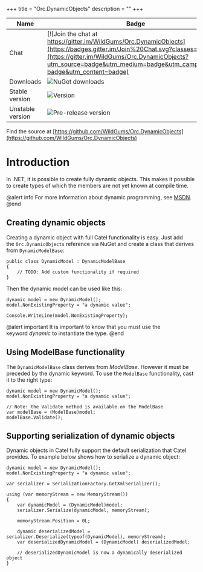 +++
title = "Orc.DynamicObjects" 
description = ""
+++

Name|Badge
---|---
Chat|[![Join the chat at https://gitter.im/WildGums/Orc.DynamicObjects](https://badges.gitter.im/Join%20Chat.svg?classes=inline)](https://gitter.im/WildGums/Orc.DynamicObjects?utm_source=badge&utm_medium=badge&utm_campaign=pr-badge&utm_content=badge)
Downloads|![NuGet downloads](https://img.shields.io/nuget/dt/orc.dynamicobjects.svg?classes=inline)
Stable version|![Version](https://img.shields.io/nuget/v/orc.dynamicobjects.svg?classes=inline)
Unstable version|![Pre-release version](https://img.shields.io/nuget/vpre/orc.dynamicobjects.svg?classes=inline)

Find the source at [https://github.com/WildGums/Orc.DynamicObjects](https://github.com/WildGums/Orc.DynamicObjects)

# Introduction

In .NET, it is possible to create fully dynamic objects. This makes it possible to create types of which the members are not yet known at compile time. 

@alert info
For more information about dynamic programming, see [MSDN](http://msdn.microsoft.com/en-us/vstudio/ff800651.aspx).
@end

## Creating dynamic objects

Creating a dynamic object with full Catel functionality is easy. Just add the `Orc.DynamicObjects` reference via NuGet and create a class that derives from `DynamicModelBase`:

```
public class DynamicModel : DynamicModelBase
{
	// TODO: Add custom functionality if required
}
```

Then the dynamic model can be used like this:

```
dynamic model = new DynamicModel();
model.NonExistingProperty = "a dynamic value";
 
Console.WriteLine(model.NonExistingProperty);
```

@alert important
It is important to know that you must use the keyword *dynamic* to instantiate the type.
@end

## Using ModelBase functionality

The `DynamicModelBase` class derives from *ModelBase*. However it must be preceded by the dynamic keyword. To use the `ModelBase` functionality, cast it to the right type:

```
dynamic model = new DynamicModel();
model.NonExistingProperty = "a dynamic value";
 
// Note: the Validate method is available on the ModelBase
var modelBase = (ModelBase)model;
modelBase.Validate();
```

## Supporting serialization of dynamic objects

Dynamic objects in Catel fully support the default serialization that Catel provides. To example below shows how to serialize a dynamic object:

```
dynamic model = new DynamicModel();
model.NonExistingProperty = "a dynamic value";

var serializer = SerializationFactory.GetXmlSerializer();

using (var memoryStream = new MemoryStream())
{
	var dynamicModel = (DynamicModel)model;
	serializer.Serialize(dynamicModel, memoryStream);

	memoryStream.Position = 0L;

	dynamic deserializedModel = serializer.Deserialize(typeof(DynamicModel), memoryStream);
	var deserializedDynamicModel = (DynamicModel) deserializedModel;

	// deserializedDynamicModel is now a dynamically deserialized object
}
```

